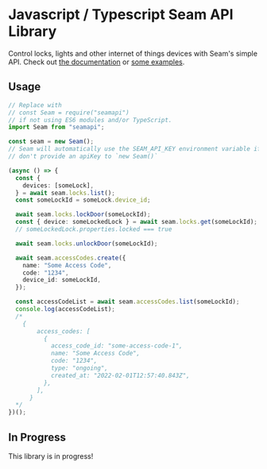 # Javascript / Typescript Seam API Library

Control locks, lights and other internet of things devices with Seam's simple API. Check out [the documentation](./docs/modules.md) or [some examples](./examples).


## Usage

```ts
// Replace with
// const Seam = require("seamapi")
// if not using ES6 modules and/or TypeScript.
import Seam from "seamapi";

const seam = new Seam();
// Seam will automatically use the SEAM_API_KEY environment variable if you
// don't provide an apiKey to `new Seam()`

(async () => {
  const {
    devices: [someLock],
  } = await seam.locks.list();
  const someLockId = someLock.device_id;

  await seam.locks.lockDoor(someLockId);
  const { device: someLockedLock } = await seam.locks.get(someLockId);
  // someLockedLock.properties.locked === true

  await seam.locks.unlockDoor(someLockId);

  await seam.accessCodes.create({
    name: "Some Access Code",
    code: "1234",
    device_id: someLockId,
  });

  const accessCodeList = await seam.accessCodes.list(someLockId);
  console.log(accessCodeList);
  /*
    {
        access_codes: [
          {
            access_code_id: "some-access-code-1",
            name: "Some Access Code",
            code: "1234",
            type: "ongoing",
            created_at: "2022-02-01T12:57:40.843Z",
          },
        ],
      }
  */
})();
```

## In Progress

This library is in progress!
